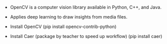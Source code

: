 - OpenCV is a computer vision library available in Python, C++, and Java.

- Applies deep learning to draw insights from media files.

- Install OpenCV (pip install opencv-contrib-python)

- Install Caer (package by teacher to speed up workflow) (pip install caer)
